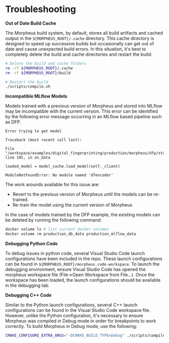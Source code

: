 <!--
SPDX-FileCopyrightText: Copyright (c) 2022-2023, NVIDIA CORPORATION & AFFILIATES. All rights reserved.
SPDX-License-Identifier: Apache-2.0

Licensed under the Apache License, Version 2.0 (the "License");
you may not use this file except in compliance with the License.
You may obtain a copy of the License at

http://www.apache.org/licenses/LICENSE-2.0

Unless required by applicable law or agreed to in writing, software
distributed under the License is distributed on an "AS IS" BASIS,
WITHOUT WARRANTIES OR CONDITIONS OF ANY KIND, either express or implied.
See the License for the specific language governing permissions and
limitations under the License.
-->

# Troubleshooting

**Out of Date Build Cache**

The Morpheus build system, by default, stores all build artifacts and cached output in the `${MORPHEUS_ROOT}/.cache` directory. This cache directory is designed to speed up successive builds but occasionally can get out of date and cause unexpected build errors. In this situation, it's best to completely delete the build and cache directories and restart the build:

```bash
# Delete the build and cache folders
rm -rf ${MORPHEUS_ROOT}/.cache
rm -rf ${MORPHEUS_ROOT}/build

# Restart the build
./scripts/compile.sh
```

**Incompatible MLflow Models**

Models trained with a previous version of Morpheus and stored into MLflow may be incompatible with the current version. This error can be identified by the following error message occurring in an MLflow based pipeline such as DFP.

```
Error trying to get model

Traceback (most recent call last):

File "/workspace/examples/digital_fingerprinting/production/morpheus/dfp/stages/dfp_inference_stage.py", line 101, in on_data

loaded_model = model_cache.load_model(self._client)
```
```
ModuleNotFoundError: No module named 'dfencoder'
```

The work arounds available for this issue are:

* Revert to the previous version of Morpheus until the models can be re-trained.
* Re-train the model using the current version of Morpheus

In the case of models trained by the DFP example, the existing models can be deleted by running the following command:

```bash
docker volume ls # list current docker volumes
docker volume rm production_db_data production_mlflow_data
```

**Debugging Python Code**

To debug issues in python code, several Visual Studio Code launch configurations have been included in the repo. These launch configurations can be found in `${MORPHEUS_ROOT}/morpheus.code-workspace`. To launch the debugging environment, ensure Visual Studio Code has opened the morpheus workspace file (File->Open Workspace from File...). Once the workspace has been loaded, the launch configurations should be available in the debugging tab.

**Debugging C++ Code**

Similar to the Python launch configurations, several C++ launch configurations can be found in the Visual Studio Code workspace file. However, unlike the Python configuration, it's necessary to ensure Morpheus was compiled in Debug mode in order for breakpoints to work correctly. To build Morpheus in Debug mode, use the following:

```bash
CMAKE_CONFIGURE_EXTRA_ARGS="-DCMAKE_BUILD_TYPE=Debug" ./scripts/compile.sh
```
